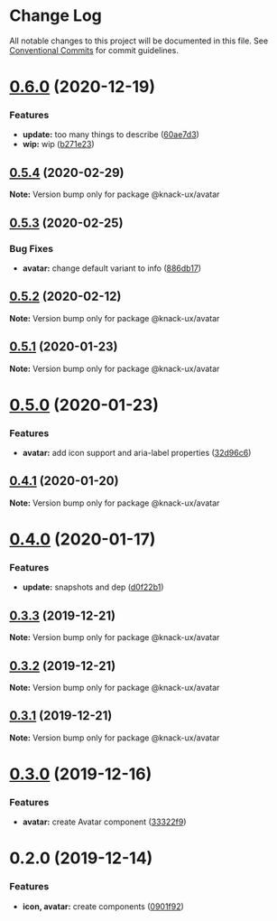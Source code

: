 # Change Log

All notable changes to this project will be documented in this file.
See [Conventional Commits](https://conventionalcommits.org) for commit guidelines.

# [0.6.0](https://github.com/knack-ux/knack-ux/compare/@knack-ux/avatar@0.5.4...@knack-ux/avatar@0.6.0) (2020-12-19)


### Features

* **update:** too many things to describe ([60ae7d3](https://github.com/knack-ux/knack-ux/commit/60ae7d3a21f3504a2ed792d08d9b0b4d4a293549))
* **wip:** wip ([b271e23](https://github.com/knack-ux/knack-ux/commit/b271e238a81541a7bb4be59b1b623b39b7277719))





## [0.5.4](https://github.com/knack-ux/knack-ux/compare/@knack-ux/avatar@0.5.3...@knack-ux/avatar@0.5.4) (2020-02-29)

**Note:** Version bump only for package @knack-ux/avatar





## [0.5.3](https://github.com/knack-ux/knack-ux/compare/@knack-ux/avatar@0.5.2...@knack-ux/avatar@0.5.3) (2020-02-25)


### Bug Fixes

* **avatar:** change default variant to info ([886db17](https://github.com/knack-ux/knack-ux/commit/886db1763a6831ff3aec55189b1c906222972a5b))





## [0.5.2](https://github.com/knack-ux/knack-ux/compare/@knack-ux/avatar@0.5.1...@knack-ux/avatar@0.5.2) (2020-02-12)

**Note:** Version bump only for package @knack-ux/avatar





## [0.5.1](https://github.com/knack-ux/knack-ux/compare/@knack-ux/avatar@0.5.0...@knack-ux/avatar@0.5.1) (2020-01-23)

**Note:** Version bump only for package @knack-ux/avatar





# [0.5.0](https://github.com/knack-ux/knack-ux/compare/@knack-ux/avatar@0.4.1...@knack-ux/avatar@0.5.0) (2020-01-23)


### Features

* **avatar:** add icon support and aria-label properties ([32d96c6](https://github.com/knack-ux/knack-ux/commit/32d96c6))





## [0.4.1](https://github.com/knack-ux/knack-ux/compare/@knack-ux/avatar@0.4.0...@knack-ux/avatar@0.4.1) (2020-01-20)

**Note:** Version bump only for package @knack-ux/avatar





# [0.4.0](https://github.com/knack-ux/knack-ux/compare/@knack-ux/avatar@0.3.3...@knack-ux/avatar@0.4.0) (2020-01-17)


### Features

* **update:** snapshots and dep ([d0f22b1](https://github.com/knack-ux/knack-ux/commit/d0f22b1))





## [0.3.3](https://github.com/knack-ux/knack-ux/compare/@knack-ux/avatar@0.3.2...@knack-ux/avatar@0.3.3) (2019-12-21)

**Note:** Version bump only for package @knack-ux/avatar





## [0.3.2](https://github.com/knack-ux/knack-ux/compare/@knack-ux/avatar@0.3.1...@knack-ux/avatar@0.3.2) (2019-12-21)

**Note:** Version bump only for package @knack-ux/avatar





## [0.3.1](https://github.com/knack-ux/knack-ux/compare/@knack-ux/avatar@0.3.0...@knack-ux/avatar@0.3.1) (2019-12-21)

**Note:** Version bump only for package @knack-ux/avatar





# [0.3.0](https://github.com/knack-ux/knack-ux/compare/@knack-ux/avatar@0.2.0...@knack-ux/avatar@0.3.0) (2019-12-16)


### Features

* **avatar:** create Avatar component ([33322f9](https://github.com/knack-ux/knack-ux/commit/33322f9))





# 0.2.0 (2019-12-14)


### Features

* **icon, avatar:** create components ([0901f92](https://github.com/knack-ux/knack-ux/commit/0901f92))
